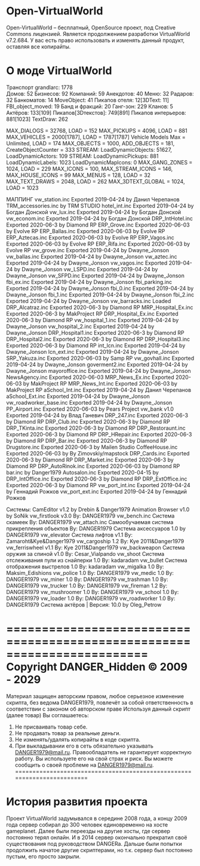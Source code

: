 
Open-VirtualWorld 
========

Open-VirtualWorld  – бесплатный, OpenSource проект, под Creative Commons лицензией. Является продолжением разработки VirtualWorld  v7.2.684. У вас есть право использовать и изменять данный продукт, оставляя все копирайты.

О моде VirtualWorld 
=======
Транспорт grandlarc: 1778   
Домов: 52
Бизнесов: 92
Компаний: 59
Анекдотов: 40
Меню: 32
Радаров: 32
Банкоматов: 14
MoveObject: 41
Пикапов отеля: 12[3DText: 11]
FBI_object_moved: 19
Банд и фракций: 20
Ганг-зон: 229
Кланов: 5
Актёров: 133[109]
Пикапов[3Dтекстов]: 749[891]
Пикапов интерьеров: 881[1023]
TextDraw: 262

MAX_DIALOGS = 32768, LOAD = 152
MAX_PICKUPS = 4096, LOAD = 881
MAX_VEHICLES = 2000[1787], LOAD = 1787[1787]
Vehicle Models Max = Unlimited, LOAD = 174
MAX_OBJECTS = 1000, ADD_OBJECTS = 181, CreateObjectCounter = 333
STREAM: LoadDynamicObjects: 51627, LoadDynamicActors: 109
STREAM: LoadDynamicPickups: 881 LoadDynamicLabels: 1023 LoadDynamicMapIcons: 0
MAX_GANG_ZONES = 1024, LOAD = 229
MAX_ICONS = 100, MAX_STREAM_ICONS = 146, MAX_HOUSE_ICONS = 99
MAX_MENUS = 128, LOAD = 32
MAX_TEXT_DRAWS = 2048, LOAD = 262
MAX_3DTEXT_GLOBAL = 1024, LOAD = 1023

МАППИНГ
   vw_station.inc Exported 2019-04-24 by Данил Черепанов
   TRM_accessories.inc by TRM STUDIO
   hotel_int.inc Exported 2019-04-24 by Богдан Донской
   vw_lux.inc Exported 2019-04-24 by Богдан Донской
   vw_econom.inc Exported 2019-04-24 by Богдан Донской
   DRP_IntHotel.inc Exported 2020-06-3 by Diamond RP
   ERP_Grove.inc Exported 2020-06-03 by Evolve RP
   ERP_Ballas.inc Exported 2020-06-03 by Evolve RP
   ERP_Aztecas.inc Exported 2020-06-03 by Evolve RP
   ERP_Vagos.inc Exported 2020-06-03 by Evolve RP
   ERP_Rifa.inc Exported 2020-06-03 by Evolve RP
   vw_grove.inc Exported 2019-04-24 by Dwayne_Jonson
   vw_ballas.inc Exported 2019-04-24 by Dwayne_Jonson
   vw_aztec.inc Exported 2019-04-24 by Dwayne_Jonson
   vw_vagos.inc Exported 2019-04-24 by Dwayne_Jonson
   vw_LSPD.inc Exported 2019-04-24 by Dwayne_Jonson
   vw_SFPD.inc Exported 2019-04-24 by Dwayne_Jonson
   fbi_ex.inc Exported 2019-04-24 by Dwayne_Jonson
   fbi_parking.inc Exported 2019-04-24 by Dwayne_Jonson
   fbi_0.inc Exported 2019-04-24 by Dwayne_Jonson
   fbi_1.inc Exported 2019-04-24 by Dwayne_Jonson
   fbi_2.inc Exported 2019-04-24 by Dwayne_Jonson
   vw_barracks.inc Loaded
   DRP_Alcatraz.inc Exported 2020-06-3 by Diamond RP
   MRP_Hospital_Ex.inc Exported 2020-06-3 by MakProject RP
   DRP_Hospital_Ex.inc Exported 2020-06-3 by Diamond RP
   vw_hospital_1.inc Exported 2019-04-24 by Dwayne_Jonson
   vw_hospital_2.inc Exported 2019-04-24 by Dwayne_Jonson
   DRP_Hospital1.inc Exported 2020-06-3 by Diamond RP
   DRP_Hospital2.inc Exported 2020-06-3 by Diamond RP
   DRP_Hospital3.inc Exported 2020-06-3 by Diamond RP
   int_lcn.inc Exported 2019-04-24 by Dwayne_Jonson
   lcn_ext.inc Exported 2019-04-24 by Dwayne_Jonson
   SRP_Yakuza.inc Exported 2020-06-03 by Samp RP
   vw_govhall.inc Exported 2019-04-24 by Dwayne_Jonson
   goverment2.inc Exported 2019-04-24 by Dwayne_Jonson
   mayoroffice.inc Exported 2019-04-24 by Dwayne_Jonson
   NewsAgency.inc Exported 2020-06-03
   MRP_News_Ex.inc Exported 2020-06-03 by MakProject RP
   MRP_News_Int.inc Exported 2020-06-03 by MakProject RP
   aSchool_Int.inc Exported 2019-04-24 by Данил Черепанов
   aSchool_Ext.inc Exported 2019-04-24 by Dwayne_Jonson
   vw_roadworker_base.inc Exported 2019-04-24 by Dwayne_Jonson
   PP_Airport.inc Exported 2020-06-03 by Pears Project
   vw_bank v1.0 Exported 2019-04-24 by Влад Ганевич
   DRP_247.inc Exported 2020-06-3 by Diamond RP
   DRP_Club.inc Exported 2020-06-3 by Diamond RP
   DRP_TKinta.inc Exported 2020-06-3 by Diamond RP
   DRP_Restoraunt.inc Exported 2020-06-3 by Diamond RP
   DRP_HRepair.inc Exported 2020-06-3 by Diamond RP
   DRP_Bar.inc Exported 2020-06-3 by Diamond RP
   Drugstore.inc Exported 2020-06-3 by Mailen Studio
   CoffeeHouse.inc Exported 2020-06-03 by By Zimovskiy/mapstock
   DRP_Cards.inc Exported 2020-06-3 by Diamond RP
   DRP_Market.inc Exported 2020-06-3 by Diamond RP
   DRP_AutoRinok.inc Exported 2020-06-03 by Diamond RP
   bar.inc by Danger1979
   Autosalon.inc Exported 2020-04-15 by 
   DRP_IntOffice.inc Exported 2020-06-3 by Diamond RP
   DRP_ExtOffice.inc Exported 2020-06-3 by Diamond RP
   vw_port_int.inc Exported 2019-04-24 by Геннадий Рожков
   vw_port_ext.inc Exported 2019-04-24 by Геннадий Рожков

Системы:
  CamEditor v1.2 by Drebin & Danger1979
  Animation Browser v1.0 by SoNik
  vw_firstlook v3.0 By: DANGER1979
  vw_bench.inc Система скамеек By: DANGER1979
  vw_attach.inc Самообучаемая система прикрепления объектов By: DANGER1979
   Система аксессуаров 1.0 by DANGER1979
   vw_elevator Система лифтов v1.1 By: Zamaroht&Kye&Danger1979
   vw_cargoship 1.2 By: Kye 2011&Danger1979
   vw_ferriswheel v1.1 By: Kye 2011&Danger1979
   vw_backweapon Система оружия за спиной v1.0 By: Cesar_Vialpando
   vw_shoot Система отслеживания пули из снайперки 1.0 By: kadaradam
   vw_bullet Система отображения выстрелов 1.0 By: kadaradam
   vw_migalka 1.0 By: Maksim_Edishions
  vw_police 1.0 By: DANGER1979
  vw_medic 1.0 By: DANGER1979
  vw_miner 1.0 By: DANGER1979
  vw_trashman 1.0 By: DANGER1979
  vw_trucker 1.0 By: DANGER1979
  vw_fireman 1.2 By: DANGER1979
  vw_mushroomer 1.0 By: DANGER1979
  vw_school 1.0 By: DANGER1979
  vw_loader 1.0 By: DANGER1979
  vw_roadworker 1.0 By: DANGER1979
  Система актёров | Версия: 10.0 by Oleg_Petrow
  


========================================================================
                 Copyright DANGER_Hidden  © 2009 - 2029                 
========================================================================
Материал защищен авторским правом, любое серьезное изменение скрипта, 
без ведома DANGER1979, повлечёт за собой ответственность
в соответствии с законом об авторском праве
Используя данный скрипт (далее товар) Вы соглашаетесь:
1. Не присваивать товар себе.
2. Не продавать товар за реальные деньги.
3. Не изменять/удалять копирайты в коде скрипта.
4. При выкладывании его в сеть обязательно указывать DANGER1979@mail.ru.
Правообладатель не гарантирует корректную работу.
Вы используете его на свой страх и риск.
Вы можете сообщить о своей проблеме на DANGER1979@mail.ru.
========================================================================


История развития проекта
=======
Проект VirtualWorld задумывался в середине 2008 года, а концу 2009 года сервер собирал до 300 человек единовременно на хосте gameplanet. Далее были переезды на другие хосты, где сервер постоянно терял онлайн. И в 2014 сервер окончально прекратил своё существования под руководством DANGERa. Дальше были попытки продолжить начатое другие скриптерами, но т.к. сервер был постоянно пустым, его просто закрыли.
